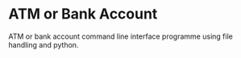# ATM or Bank Account

ATM or bank account command line interface programme using file handling and python.
